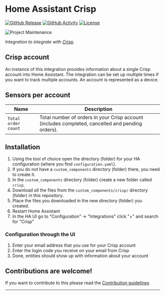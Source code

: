 # Home Assistant Crisp

[![GitHub Release][releases-shield]][releases]
[![GitHub Activity][commits-shield]][commits]
[![License][license-shield]](LICENSE)

![Project Maintenance][maintenance-shield]

_Integration to integrate with [Crisp][crisp]._

## Crisp account

An instance of this integration provides information about a single Crisp account into Home Assistant.
The integration can be set up multiple times if you want to track multiple accounts.
An account is represented as a device.

## Sensors per account

Name | Description
-- | --
`Total order count` | Total number of orders in your Crisp account (includes completed, cancelled and pending orders).

## Installation

1. Using the tool of choice open the directory (folder) for your HA configuration (where you find `configuration.yaml`).
1. If you do not have a `custom_components` directory (folder) there, you need to create it.
1. In the `custom_components` directory (folder) create a new folder called `crisp`.
1. Download _all_ the files from the `custom_components/crisp/` directory (folder) in this repository.
1. Place the files you downloaded in the new directory (folder) you created.
1. Restart Home Assistant
1. In the HA UI go to "Configuration" -> "Integrations" click "+" and search for "Crisp"

### Configuration through the UI

1. Enter your email address that you use for your Crisp account
1. Enter the login code you receive on your email from Crisp
1. Done, entities should show up with information about your account

## Contributions are welcome!

If you want to contribute to this please read the [Contribution guidelines](CONTRIBUTING.md)

***

[crisp]: https://crisp.nl
[commits-shield]: https://img.shields.io/github/commit-activity/y/NLthijs48/home-assistant-crisp.svg?style=for-the-badge
[commits]: https://github.com/NLthijs48/home-assistant-crisp/commits/main
[forum-shield]: https://img.shields.io/badge/community-forum-brightgreen.svg?style=for-the-badge
[license-shield]: https://img.shields.io/github/license/NLthijs48/home-assistant-crisp.svg?style=for-the-badge
[maintenance-shield]: https://img.shields.io/badge/maintainer-Thijs%20Wiefferink%20%40NLthijs48-blue.svg?style=for-the-badge
[releases-shield]: https://img.shields.io/github/release/NLthijs48/home-assistant-crisp.svg?style=for-the-badge
[releases]: https://github.com/NLthijs48/home-assistant-crisp/releases
